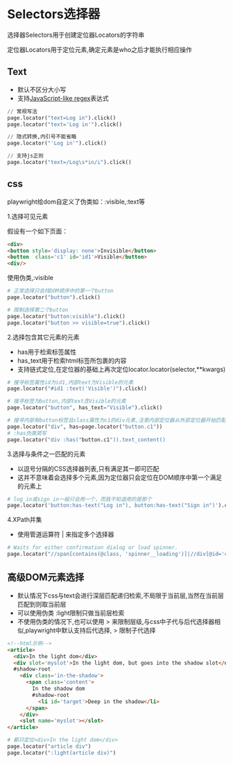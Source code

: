 # Selectors选择器
选择器Selectors用于创建定位器Locators的字符串

定位器Locators用于定位元素,确定元素是who之后才能执行相应操作
## Text
- 默认不区分大小写
- 支持[JavaScript-like regex](https://developer.mozilla.org/en-US/docs/Web/JavaScript/Reference/Global_Objects/RegExp)表达式

```py
// 常规写法
page.locator("text=Log in").click()
page.locator("text='Log in'").click()

// 隐式转换,内引号不能省略
page.locator("'Log in'").click()

// 支持js正则
page.locator("text=/Log\s*in/i").click()
```
## css
playwright给dom自定义了伪类如：:visible,:text等

1.选择可见元素

假设有一个如下页面：
```html
<div>
<button style='display: none'>Invisible</button>
<button  class='c1' id='id1'>Visible</button>
<div/>
```
使用伪类,:visible
```py
# 正常选择只会找DOM顺序中的第一个button
page.locator("button").click()

# 限制选择第二个button
page.locator("button:visible").click()
page.locator("button >> visible=true").click()
```
2.选择包含其它元素的元素

- has用于检索标签属性
- has_text用于检索html标签所包裹的内容
- 支持链式定位,在定位器的基础上再次定位locator.locator(selector,\**kwargs)
```py
# 搜寻标签属性id为id1,内部text为Visible的元素
page.locator("#id1 :text('Visible')").click()

# 搜寻标签为button,内部text含Visible的元素
page.locator("button", has_text="Visible").click()

# 搜寻内部有button标签且class属性为c1的div元素,注意内部定位器从外部定位器开始匹配,而非从文档根目录开始匹配
page.locator("div", has=page.locator("button.c1"))
# :has伪类简写
page.locator("div :has("button.c1")).text_content()
```
3.选择与条件之一匹配的元素
- 以逗号分隔的CSS选择器列表,只有满足其一即可匹配
- 这并不意味着会选择多个元素,因为定位器只会定位在DOM顺序中第一个满足的元素上
```py
# log in或sign in一般只会用一个，而我不知道用的是那个 
page.locator('button:has-text("Log in"), button:has-text("Sign in")').click()
```

4.XPath并集
- 使用管道运算符 | 来指定多个选择器
```py
# Waits for either confirmation dialog or load spinner.
page.locator("//span[contains(@class, 'spinner__loading')]|//div[@id='confirmation']").wait_for()
```

## 高级DOM元素选择
- 默认情况下css与text会进行深层匹配递归检索,不局限于当前层,当然在当前层匹配到则取当前层
- 可以使用伪类 :light限制只做当前层检索
- 不使用伪类的情况下,也可以使用 > 来限制层级,与css中子代与后代选择器相似,playwright中默认支持后代选择, > 限制子代选择 
```html
<!--html示例-->
<article>
  <div>In the light dom</div>
  <div slot='myslot'>In the light dom, but goes into the shadow slot</div>
  #shadow-root
    <div class='in-the-shadow'>
      <span class='content'>
        In the shadow dom
        #shadow-root
          <li id='target'>Deep in the shadow</li>
      </span>
    </div>
    <slot name='myslot'></slot>
</article>
```
```py
# 都只定位<div>In the light dom</div>
page.locator("article div")
page.locator(":light(article div)")


```



